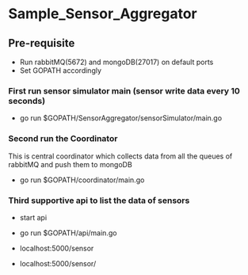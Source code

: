 # Sample_Sensor_Aggregator

## Pre-requisite

* Run rabbitMQ(5672) and mongoDB(27017) on default ports
* Set GOPATH accordingly

### First run sensor simulator main (sensor write data every 10  seconds)
* go run $GOPATH/SensorAggregator/sensorSimulator/main.go

### Second run the Coordinator
This is central coordinator which collects data from all the queues of rabbitMQ and push them to mongoDB

* go run $GOPATH/coordinator/main.go


### Third supportive api to list the data of sensors

* start api

* go run $GOPATH/api/main.go
* localhost:5000/sensor
* localhost:5000/sensor/<sensor name>

